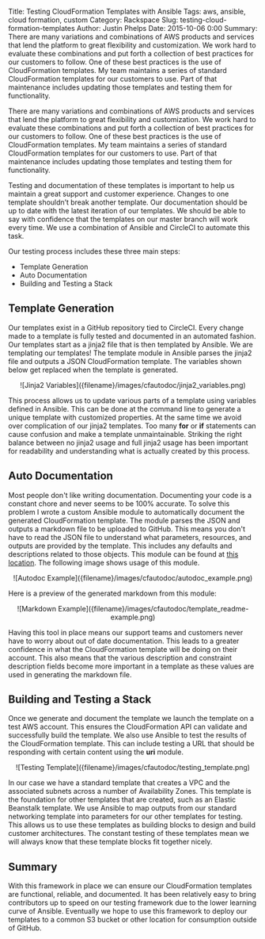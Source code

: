 Title: Testing CloudFormation Templates with Ansible
Tags: aws, ansible, cloud formation, custom
Category: Rackspace
Slug: testing-cloud-formation-templates
Author: Justin Phelps
Date: 2015-10-06 0:00
Summary: There are many variations and combinations of AWS products and services that lend the platform to great flexibility and customization. We work hard to evaluate these combinations and put forth a collection of best practices for our customers to follow. One of these best practices is the use of CloudFormation templates. My team maintains a series of standard CloudFormation templates for our customers to use. Part of that maintenance includes updating those templates and testing them for functionality.

There are many variations and combinations of AWS products and services that lend the platform to great flexibility and customization. We work hard to evaluate these combinations and put forth a collection of best practices for our customers to follow. One of these best practices is the use of CloudFormation templates. My team maintains a series of standard CloudFormation templates for our customers to use. Part of that maintenance includes updating those templates and testing them for functionality.

Testing and documentation of these templates is important to help us maintain a great support and customer experience. Changes to one template shouldn’t break another template. Our documentation should be up to date with the latest iteration of our templates. We should be able to say with confidence that the templates on our master branch will work every time. We use a combination of Ansible and CircleCI to automate this task.

Our testing process includes these three main steps:

 * Template Generation
 * Auto Documentation
 * Building and Testing a Stack

## Template Generation

Our templates exist in a GitHub repository tied to CircleCI. Every change made to a template is fully tested and documented in an automated fashion. Our templates start as a jinja2 file that is then templated by Ansible. We are templating our templates! The template module in Ansible parses the jinja2 file and outputs a JSON CloudFormation template. The variables shown below get replaced when the template is generated.

<center>![Jinja2 Variables]({filename}/images/cfautodoc/jinja2_variables.png)</center>

This process allows us to update various parts of a template using variables defined in Ansible. This can be done at the command line to generate a unique template with customized properties. At the same time we avoid over complication of our jinja2 templates. Too many **for** or **if** statements can cause confusion and make a template unmaintainable. Striking the right balance between no jinja2 usage and full jinja2 usage has been important for readability and understanding what is actually created by this process.

## Auto Documentation

Most people don't like writing documentation. Documenting your code is a constant chore and never seems to be 100% accurate. To solve this problem I wrote a custom Ansible module to automatically document the generated CloudFormation template. The module parses the JSON and outputs a markdown file to be uploaded to GitHub. This means you don't have to read the JSON file to understand what parameters, resources, and outputs are provided by the template. This includes any defaults and descriptions related to those objects. This module can be found at [this location](https://github.com/Linuturk/cloudformation-autodoc/blob/master/cloudformation_autodoc.py). The following image shows usage of this module.

<center>![Autodoc Example]({filename}/images/cfautodoc/autodoc_example.png)</center>

Here is a preview of the generated markdown from this module:

<center>![Markdown Example]({filename}/images/cfautodoc/template_readme-example.png)</center>

Having this tool in place means our support teams and customers never have to worry about out of date documentation. This leads to a greater confidence in what the CloudFormation template will be doing on their account. This also means that the various description and constraint description fields become more important in a template as these values are used in generating the markdown file.

## Building and Testing a Stack

Once we generate and document the template we launch the template on a test AWS account. This ensures the CloudFormation API can validate and successfully build the template. We also use Ansible to test the results of the CloudFormation template. This can include testing a URL that should be responding with certain content using the **uri** module.

<center>![Testing Template]({filename}/images/cfautodoc/testing_template.png)</center>

In our case we have a standard template that creates a VPC and the associated subnets across a number of Availability Zones. This template is the foundation for other templates that are created, such as an Elastic Beanstalk template. We use Ansible to map outputs from our standard networking template into parameters for our other templates for testing. This allows us to use these templates as building blocks to design and build customer architectures. The constant testing of these templates mean we will always know that these template blocks fit together nicely.

## Summary

With this framework in place we can ensure our CloudFormation templates are functional, reliable, and documented. It has been relatively easy to bring contributors up to speed on our testing framework due to the lower learning curve of Ansible. Eventually we hope to use this framework to deploy our templates to a common S3 bucket or other location for consumption outside of GitHub.
